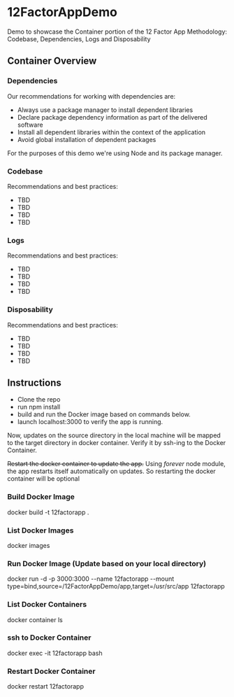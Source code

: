 # 12FactorAppDemo
Demo to showcase the Container portion of the 12 Factor App Methodology: Codebase, Dependencies, Logs and Disposability

## Container Overview
### Dependencies
Our recommendations for working with dependencies are:
- Always use a package manager to install dependent libraries
- Declare package dependency information as part of the delivered software
- Install all dependent libraries within the context of the application
- Avoid global installation of dependent packages

For the purposes of this demo we're using Node and its package manager.
### Codebase
Recommendations and best practices:
- TBD
- TBD
- TBD
- TBD

### Logs
Recommendations and best practices:
- TBD
- TBD
- TBD
- TBD

### Disposability
Recommendations and best practices:
- TBD
- TBD
- TBD
- TBD

## Instructions 
- Clone the repo
- run npm install
- build and run the Docker image based on commands below. 
- launch localhost:3000 to verify the app is running. 

Now, updates on the source directory in the local machine will be mapped to the target directory in docker container.
Verify it by ssh-ing to the Docker Container.

<s>Restart the docker container to update the app.</s>
Using <i>forever</i> node module, the app restarts itself automatically on updates. So restarting the docker container will be optional

### Build Docker Image
docker build -t 12factorapp .

### List Docker Images
docker images

### Run Docker Image (Update <src> based on your local directory)
docker run -d -p 3000:3000 --name 12factorapp --mount type=bind,source=<src>/12FactorAppDemo/app,target=/usr/src/app 12factorapp

### List Docker Containers 
docker container ls 

### ssh to Docker Container 
docker exec -it 12factorapp bash

### Restart Docker Container 
docker restart 12factorapp
